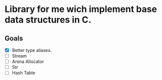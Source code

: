 # Library for me wich implement base data structures in C. 

## Goals

- [x] Better type aliases.
- [ ] Stream
- [ ] Arena Allocator
- [ ] Str
- [ ] Hash Table
